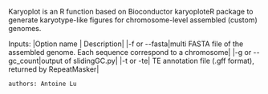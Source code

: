 Karyoplot is an R function based on Bioconductor karyoploteR package to generate karyotype-like figures for chromosome-level assembled (custom) genomes.

Inputs:
	|Option name | Description|
	|-f or --fasta|multi FASTA file of the assembled genome. Each sequence correspond to a chromosome|
	|-g or --gc_count|output of slidingGC.py|
	|-t or -te| TE annotation file (.gff format), returned by RepeatMasker|
	

	authors: Antoine Lu

